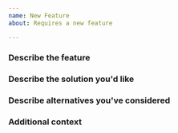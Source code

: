 ```yaml
---
name: New Feature
about: Requires a new feature

---
```


<!--

*Thank you very much for contributing to flink-ai-extended. To help the community review your issue or contribution in the best possible way，please take a few minutes to fulfill following items.*

-->

### Describe the feature
<!-- A description of what feature you would like -->

### Describe the solution you'd like
<!-- A clear and concise description of what you want to happen -->

### Describe alternatives you've considered
<!-- A clear and concise description of any alternative solutions or features you've considered -->

### Additional context
<!-- Add any other context or screenshots about the feature request here -->

